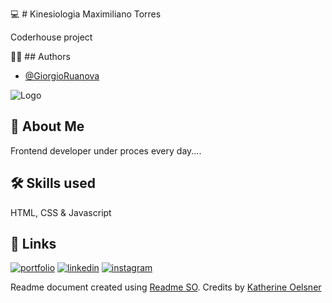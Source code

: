 
💻 # Kinesiologia Maximiliano Torres 

Coderhouse project


🧑‍💻 ## Authors

- [@GiorgioRuanova](https://www.giorgioruanova.com/)


![Logo](https://www.giorgioruanova.com/meta.png)


## 🚀 About Me
Frontend developer under proces every day....


## 🛠 Skills used
HTML, CSS & Javascript


## 🔗 Links
[![portfolio](https://img.shields.io/badge/my_portfolio-000?style=for-the-badge&logo=ko-fi&logoColor=white)](https://www.giorgioruanova.com/)
[![linkedin](https://img.shields.io/badge/linkedin-0A66C2?style=for-the-badge&logo=linkedin&logoColor=white)](https://www.linkedin.com/in/ruanovajorge/)
[![instagram](https://img.shields.io/badge/instagram-ff9400?style=for-the-badge&logo=instagram&logoColor=white)](https://www.instagram.com/gioruanova.dev/)


Readme document created using [Readme SO](https://readme.so/es). Credits by [Katherine Oelsner](https://github.com/octokatherine)
